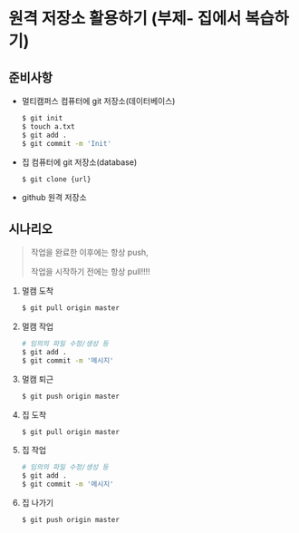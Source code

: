 # 원격 저장소 활용하기 (부제- 집에서 복습하기)

## 준비사항

* 멀티캠퍼스 컴퓨터에 git 저장소(데이터베이스)

  ```bash
  $ git init
  $ touch a.txt
  $ git add .
  $ git commit -m 'Init'
  ```

* 집 컴퓨터에 git 저장소(database)

  ```bash
  $ git clone {url}
  ```

* github 원격 저장소

## 시나리오

> 작업을 완료한 이후에는 항상 push, 
>
> 작업을 시작하기 전에는 항상 pull!!!!

1. 멀캠 도착

   ```bash
   $ git pull origin master
   ```

2. 멀캠 작업

   ```bash
   # 임의의 파일 수정/생성 등
   $ git add .
   $ git commit -m '메시지'
   ```

3. 멀캠 퇴근

   ```bash
   $ git push origin master
   ```

4. 집 도착

   ```bash
   $ git pull origin master
   ```

5. 집 작업

   ```bash
   # 임의의 파일 수정/생성 등
   $ git add .
   $ git commit -m '메시지'
   ```

6. 집 나가기

   ```bash
   $ git push origin master
   ```

   











